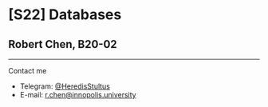 # [S22] Databases
## Robert Chen, B20-02
------------------------------------
Contact me
* Telegram: [@HeredisStultus](t.me/HeredisStultus)
* E-mail: [r.chen@innopolis.university](r.chen@innopolis.university)
